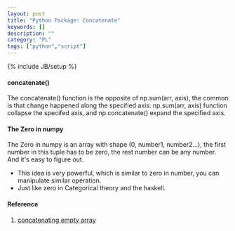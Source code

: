 ```yaml
---
layout: post
title: "Python Package: Concatenate"
keywords: []
description: ""
category: "PL"
tags: ["python","script"]
---
```

{% include JB/setup %}

#### concatenate() 
The concatenate() function is the opposite of np.sum(arr,
axis), the common is that change happened along the specified axis: np.sum(arr,
axis) function collapse the specifed axis, and np.concatenate() expand the
specified axis.


#### The Zero in numpy
The Zero in numpy is an array with shape (0, number1, number2...), the first
number in this tuple has to be zero, the rest number can be any number. And it's
easy to figure out.
- This idea is very powerful, which is similar to zero in number, you can
  manipulate similar operation.
- Just like zero in Categorical theory and the haskell.


#### Reference
1. [concatenating empty array](https://stackoverflow.com/questions/22732589/concatenating-empty-array-in-numpy)

